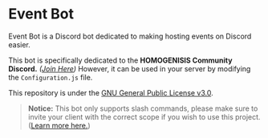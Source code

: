 # Event Bot
Event Bot is a Discord bot dedicated to making hosting events on Discord easier.  

This bot is specifically dedicated to the **HOMOGENISIS Community Discord.** *([Join Here](https://discord.gg/RyMkFzywsT))*
However, it can be used in your server by modifying the `Configuration.js` file. 

This repository is under the [GNU General Public License v3.0](./LICENSE).

> **Notice:** This bot only supports slash commands, please make sure to invite your client with the correct scope if you wish to use this project. ([Learn more here.](https://discordjs.guide/preparations/adding-your-bot-to-servers.html#bot-invite-links))
